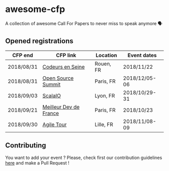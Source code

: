 # awesome-cfp
A collection of awesome Call For Papers to never miss to speak anymore 🗣

## Opened registrations

| CFP end    | CFP link                                                   | Location  | Event dates   |
| ---------- | ---------------------------------------------------------- | --------- | ------------- |
| 2018/08/31 | [Codeurs en Seine](https://codeursenseine.cfp.io/)         | Rouen, FR | 2018/11/22    |
| 2018/08/31 | [Open Source Summit](http://cfp.opensourcesummit.paris/)   | Paris, FR | 2018/12/05-06 |
| 2018/09/03 | [ScalaIO](https://cfp.scala.io/)                           | Lyon, FR  | 2018/10/29-31 |
| 2018/09/21 | [Meilleur Dev de France](https://www.papercall.io/mdf2018) | Paris, FR | 2018/10/23    |
| 2018/09/30 | [Agile Tour](http://2018.agiletour-lille.org/cfp/)         | Lille, FR | 2018/11/08-09 |

## Contributing

You want to add your event ? Please, check first our contribution guidelines [here](CONTRIBUTING.md) and make a Pull Request !
